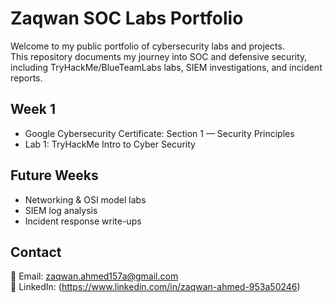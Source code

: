 # Zaqwan SOC Labs Portfolio

Welcome to my public portfolio of cybersecurity labs and projects.  
This repository documents my journey into SOC and defensive security,  
including TryHackMe/BlueTeamLabs labs, SIEM investigations, and incident reports.

## Week 1
- Google Cybersecurity Certificate: Section 1 — Security Principles
- Lab 1: TryHackMe Intro to Cyber Security

## Future Weeks
- Networking & OSI model labs
- SIEM log analysis
- Incident response write-ups

## Contact
📧 Email: zaqwan.ahmed157a@gmail.com  
🔗 LinkedIn: (https://www.linkedin.com/in/zaqwan-ahmed-953a50246)
